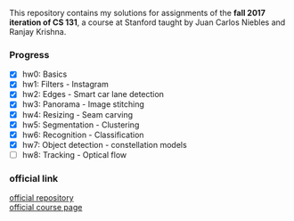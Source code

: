 This repository contains my solutions for assignments of the **fall 2017 iteration of CS 131**, a course at Stanford taught by Juan Carlos Niebles and Ranjay Krishna.

### Progress

- [x] hw0: Basics
- [x] hw1: Filters - Instagram
- [x] hw2: Edges - Smart car lane detection
- [x] hw3: Panorama - Image stitching
- [x] hw4: Resizing - Seam carving
- [x] hw5: Segmentation - Clustering
- [x] hw6: Recognition - Classification
- [x] hw7: Object detection - constellation models
- [ ] hw8: Tracking - Optical flow

### official link

[official repository](https://github.com/StanfordVL/CS131_release)
</br>
[official course page](http://vision.stanford.edu/teaching/cs131_fall1718/)
